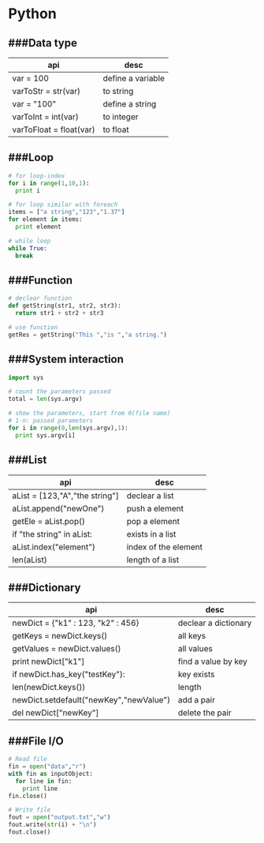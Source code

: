 # Python

<script type="text/javascript" src="../js/general.js"></script>

###Data type
---

| api | desc |
| -- | -- |
| var = 100 | define a variable |
| varToStr = str(var) | to string |
| var = "100" | define a string |
| varToInt = int(var) | to integer |
| varToFloat = float(var) | to float |

###Loop
---

```python
# for loop-index
for i in range(1,10,1):
  print i
```

```python
# for loop similar with foreach
items = ["a string","123","1.37"]
for element in items:
  print element
```

```python
# while loop
while True:
  break
```

###Function
---

```python
# declear function
def getString(str1, str2, str3):
  return str1 + str2 + str3
```

```python
# use function
getRes = getString("This ","is ","a string.")
```

###System interaction
---

```python
import sys
```

```python
# count the parameters passed
total = len(sys.argv)	
```

```python
# show the parameters, start from 0(file name)
# 1-n: passed parameters
for i in range(0,len(sys.argv),1):
  print sys.argv[i]
```

###List
---

| api | desc |
| -- | -- |
| aList = [123,"A","the string"] | declear a list |
| aList.append("newOne") | push a element |
| getEle = aList.pop() | pop a element |
| if "the string" in aList: | exists in a list |
| aList.index("element") | index of the element |
| len(aList) | length of a list |

###Dictionary
---

| api | desc |
| -- | -- |
| newDict = {"k1" : 123, "k2" : 456} | declear a dictionary |
| getKeys = newDict.keys() | all keys |
| getValues = newDict.values() | all values |
| print newDict["k1"] | find a value by key |
| if newDict.has_key("testKey"): | key exists |
| len(newDict.keys()) | length |
| newDict.setdefault("newKey","newValue") | add a pair |
| del newDict["newKey"] | delete the pair |

###File I/O
---

```python
# Read file
fin = open("data","r")
with fin as inputObject:
  for line in fin:
    print line
fin.close()
```

```python
# Write file
fout = open("output.txt","w")
fout.write(str(i) + "\n")
fout.close()
```
